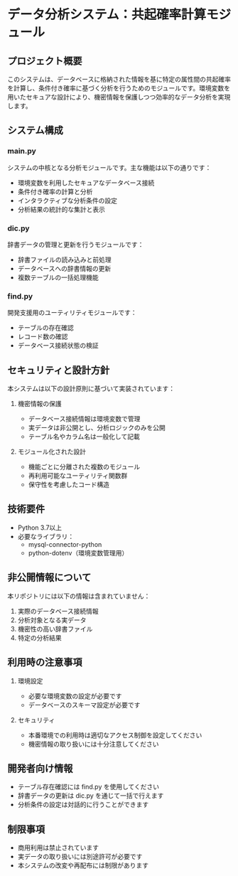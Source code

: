 # データ分析システム：共起確率計算モジュール

## プロジェクト概要

このシステムは、データベースに格納された情報を基に特定の属性間の共起確率を計算し、条件付き確率に基づく分析を行うためのモジュールです。環境変数を用いたセキュアな設計により、機密情報を保護しつつ効率的なデータ分析を実現します。

## システム構成

### main.py
システムの中核となる分析モジュールです。主な機能は以下の通りです：
- 環境変数を利用したセキュアなデータベース接続
- 条件付き確率の計算と分析
- インタラクティブな分析条件の設定
- 分析結果の統計的な集計と表示

### dic.py
辞書データの管理と更新を行うモジュールです：
- 辞書ファイルの読み込みと前処理
- データベースへの辞書情報の更新
- 複数テーブルの一括処理機能

### find.py
開発支援用のユーティリティモジュールです：
- テーブルの存在確認
- レコード数の確認
- データベース接続状態の検証

## セキュリティと設計方針

本システムは以下の設計原則に基づいて実装されています：

1. 機密情報の保護
   - データベース接続情報は環境変数で管理
   - 実データは非公開とし、分析ロジックのみを公開
   - テーブル名やカラム名は一般化して記載

2. モジュール化された設計
   - 機能ごとに分離された複数のモジュール
   - 再利用可能なユーティリティ関数群
   - 保守性を考慮したコード構造

## 技術要件

- Python 3.7以上
- 必要なライブラリ：
  - mysql-connector-python
  - python-dotenv（環境変数管理用）

## 非公開情報について

本リポジトリには以下の情報は含まれていません：
1. 実際のデータベース接続情報
2. 分析対象となる実データ
3. 機密性の高い辞書ファイル
4. 特定の分析結果

## 利用時の注意事項

1. 環境設定
   - 必要な環境変数の設定が必要です
   - データベースのスキーマ設定が必要です

2. セキュリティ
   - 本番環境での利用時は適切なアクセス制御を設定してください
   - 機密情報の取り扱いには十分注意してください

## 開発者向け情報

- テーブル存在確認には find.py を使用してください
- 辞書データの更新は dic.py を通じて一括で行えます
- 分析条件の設定は対話的に行うことができます

## 制限事項

- 商用利用は禁止されています
- 実データの取り扱いには別途許可が必要です
- 本システムの改変や再配布には制限があります
